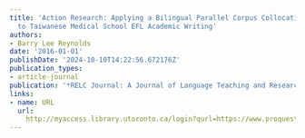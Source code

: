 ```yaml
---
title: 'Action Research: Applying a Bilingual Parallel Corpus Collocational Concordancer
  to Taiwanese Medical School EFL Academic Writing'
authors:
- Barry Lee Reynolds
date: '2016-01-01'
publishDate: '2024-10-10T14:22:56.672176Z'
publication_types:
- article-journal
publication: '*RELC Journal: A Journal of Language Teaching and Research*'
links:
- name: URL
  url: 
    http://myaccess.library.utoronto.ca/login?qurl=https://www.proquest.com/docview/1826546320?accountid=14771&bdid=38382&_bd=ljv7qXJp4tZCTnGjH57wrfzMPLU%3D
---
```


